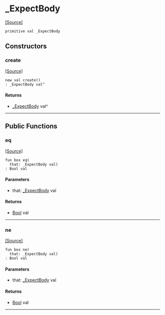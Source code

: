 # _ExpectBody
<span class="source-link">[[Source]](src/http/_http_parser.md#L15)</span>
```pony
primitive val _ExpectBody
```

## Constructors

### create
<span class="source-link">[[Source]](src/http/_http_parser.md#L15)</span>


```pony
new val create()
: _ExpectBody val^
```

#### Returns

* [_ExpectBody](http-_ExpectBody.md) val^

---

## Public Functions

### eq
<span class="source-link">[[Source]](src/http/_http_parser.md#L16)</span>


```pony
fun box eq(
  that: _ExpectBody val)
: Bool val
```
#### Parameters

*   that: [_ExpectBody](http-_ExpectBody.md) val

#### Returns

* [Bool](builtin-Bool.md) val

---

### ne
<span class="source-link">[[Source]](src/http/_http_parser.md#L16)</span>


```pony
fun box ne(
  that: _ExpectBody val)
: Bool val
```
#### Parameters

*   that: [_ExpectBody](http-_ExpectBody.md) val

#### Returns

* [Bool](builtin-Bool.md) val

---

